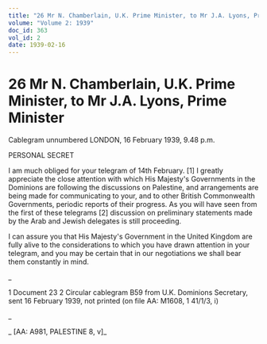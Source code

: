 ```yaml
---
title: "26 Mr N. Chamberlain, U.K. Prime Minister, to Mr J.A. Lyons, Prime Minister"
volume: "Volume 2: 1939"
doc_id: 363
vol_id: 2
date: 1939-02-16
---
```


# 26 Mr N. Chamberlain, U.K. Prime Minister, to Mr J.A. Lyons, Prime Minister

Cablegram unnumbered LONDON, 16 February 1939, 9.48 p.m.

PERSONAL SECRET

I am much obliged for your telegram of 14th February. [1] I greatly appreciate the close attention with which His Majesty's Governments in the Dominions are following the discussions on Palestine, and arrangements are being made for communicating to your, and to other British Commonwealth Governments, periodic reports of their progress. As you will have seen from the first of these telegrams [2] discussion on preliminary statements made by the Arab and Jewish delegates is still proceeding.

I can assure you that His Majesty's Government in the United Kingdom are fully alive to the considerations to which you have drawn attention in your telegram, and you may be certain that in our negotiations we shall bear them constantly in mind.

_

1 Document 23 2 Circular cablegram B59 from U.K. Dominions Secretary, sent 16 February 1939, not printed (on file AA: M1608, 1 41/1/3, i)

_

_ [AA: A981, PALESTINE 8, v]_
